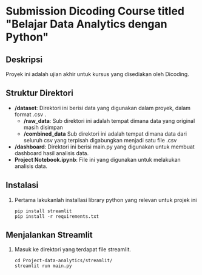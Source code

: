 # Submission Dicoding Course titled "Belajar Data Analytics dengan Python"

## Deskripsi

Proyek ini adalah ujian akhir untuk kursus yang disediakan oleh Dicoding.

## Struktur Direktori

- **/dataset**: Direktori ini berisi data yang digunakan dalam proyek, dalam format .csv .
    - **/raw_data**: Sub direktori ini adalah tempat dimana data yang original masih disimpan
    - **/combined_data** Sub direktori ini adalah tempat dimana data dari seluruh csv yang terpisah digabungkan menjadi satu file .csv
- **/dashboard**: Direktori ini berisi main.py yang digunakan untuk membuat dashboard hasil analisis data.
- **Project Notebook.ipynb**: File ini yang digunakan untuk melakukan analisis data.

## Instalasi
1. Pertama lakukanlah installasi library python yang relevan untuk projek ini

    ```shell
    pip install streamlit
    pip install -r requirements.txt
    ```

## Menjalankan Streamlit
1. Masuk ke direktori yang terdapat file streamlit.

    ```shell
    cd Project-data-analytics/streamlit/
    streamlit run main.py
    ```
